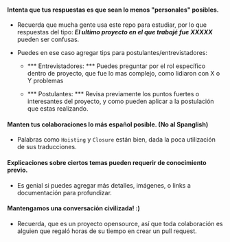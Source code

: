 #### Intenta que tus respuestas es que sean lo menos "personales" posibles.
  - Recuerda que mucha gente usa este repo para estudiar, por lo que respuestas del tipo:
    ***El ultimo proyecto en el que trabajé fue XXXXX*** pueden ser confusas.
  - Puedes en ese caso agregar tips para postulantes/entrevistadores:

    - *** Entrevistadores: ***
      Puedes preguntar por el rol específico dentro de proyecto, que fue lo mas complejo, como lidiaron con X o Y problemas

    - *** Postulantes: ***
      Revisa previamente los puntos fuertes o interesantes del proyecto, y como pueden aplicar a la postulación que estas realizando.

#### Manten tus colaboraciones lo más español posible. (No al Spanglish)
  - Palabras como `Hoisting` y `Closure` están bien, dada la poca utilización de sus traducciones.

#### Explicaciones sobre ciertos temas pueden requerir de conocimiento previo.
  - Es genial si puedes agregar más detalles, imágenes, o links a documentación para profundizar.

#### Mantengamos una conversación civilizada! :)
  - Recuerda, que es un proyecto opensource, así que toda colaboración es alguien que regaló horas de su tiempo en crear un pull request.
